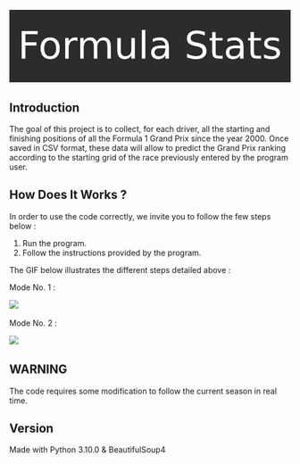 ![](assets/title.jpg)
## Introduction
The goal of this project is to collect, for each driver, all the starting and finishing positions of all the Formula 1 Grand Prix since the year 2000. Once saved in CSV format, these data will allow to predict the Grand Prix ranking according to the starting grid of the race previously entered by the program user.

## How Does It Works ?
In order to use the code correctly, we invite you to follow the few steps below :
1. Run the program.
2. Follow the instructions provided by the program.

The GIF below illustrates the different steps detailed above :

Mode No. 1 :

![](assets/PROJ632-1.gif)

Mode No. 2 :

![](assets/PROJ632-2.gif)

## WARNING
The code requires some modification to follow the current season in real time.

## Version
Made with Python 3.10.0 & BeautifulSoup4
